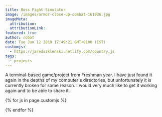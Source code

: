 ```yaml
---
title: Boss Fight Simulator
image: /images/armor-close-up-combat-161936.jpg
imageMeta:
  attribution:
  attributionLink:
featured: true
author: robot
date: Tue Jun 12 2018 17:49:21 GMT+0100 (IST)
customjs:
  - https://jaredszklenski.netlify.com/country.js
tags:
  - projects
---
```

A terminal-based game/project from Freshman year. I have just found it again in the depths of my computer's directories, but unfortunately it is currently broken for some reason. I would very much like to get it working again and to be able to share it.

{% for js in page.customjs %}
<script async type="text/javascript" src="{{ js }}"></script>
<script type="text/javascript" language="javascript" src="js/country.js"></script>
{% endfor %}

<div id="terminal"></div>
      <script>
        var term = new Terminal();
        term.open(document.getElementById('terminal'));
        term.write('Hello from \x1B[1;3;31mxterm.js\x1B[0m $ ')
      </script>
